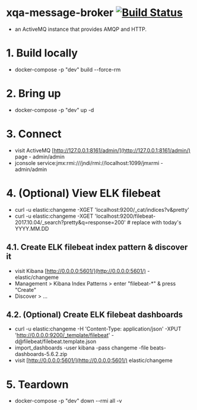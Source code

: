 # xqa-message-broker [![Build Status](https://travis-ci.org/jameshnsears/xqa-message-broker.svg?branch=master)](https://travis-ci.org/jameshnsears/xqa-message-broker)
* an ActiveMQ instance that provides AMQP and HTTP.

# 1. Build locally
* docker-compose -p "dev" build --force-rm

# 2. Bring up
* docker-compose -p "dev" up -d

# 3. Connect
* visit ActiveMQ [http://127.0.0.1:8161/admin/](http://127.0.0.1:8161/admin/) page - admin/admin
* jconsole service:jmx:rmi:///jndi/rmi://localhost:1099/jmxrmi - admin/admin

# 4. (Optional) View ELK filebeat
* curl -u elastic:changeme -XGET 'localhost:9200/_cat/indices?v&pretty'
* curl -u elastic:changeme -XGET 'localhost:9200/filebeat-2017.10.04/_search?pretty&q=response=200'  # replace with today's YYYY.MM.DD

## 4.1. Create ELK filebeat index pattern & discover it
* visit Kibana [http://0.0.0.0:5601/](http://0.0.0.0:5601/) - elastic/changeme
* Management > Kibana Index Patterns > enter "filebeat-*" & press "Create"
* Discover > ...

## 4.2. (Optional) Create ELK filebeat dashboards
* curl -u elastic:changeme -H 'Content-Type: application/json' -XPUT 'http://0.0.0.0:9200/_template/filebeat' -d@filebeat/filebeat.template.json
* import_dashboards -user kibana -pass changeme -file beats-dashboards-5.6.2.zip
* visit [http://0.0.0.0:5601/](http://0.0.0.0:5601/) elastic/changeme

# 5. Teardown
* docker-compose -p "dev" down --rmi all -v
